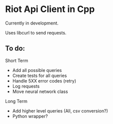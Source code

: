 # Riot Api Client in Cpp

Currently in development. 

Uses libcurl to send requests.

## To do:

Short Term
* Add all possible queries
* Create tests for all queries
* Handle 5XX error codes (retry)
* Log requests
* Move neural network class

Long Term
* Add higher level queries (All, csv conversion?)
* Python wrapper?

